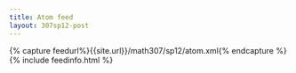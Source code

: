 ```yaml
---
title: Atom feed
layout: 307sp12-post
---
```


{% capture feedurl%}{{site.url}}/math307/sp12/atom.xml{% endcapture %}
{% include feedinfo.html %}

